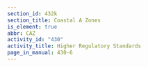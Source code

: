 ```yaml
---
section_id: 432k
section_title: Coastal A Zones
is_element: true
abbr: CAZ
activity_id: "430"
activity_title: Higher Regulatory Standards
page_in_manual: 430-6
---
```

